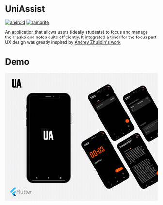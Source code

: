 # UniAssist

[![android](https://forthebadge.com/images/badges/built-for-android.svg)](https://www.android.com/) [![zamorite](https://forthebadge.com/images/badges/built-with-love.svg)](https://zamorite.com)

An application that allows users (ideally students) to focus and manage their tasks and notes quite efficiently. It integrated a timer for the focus part. UX design was greatly inspired by [Andrey Zhulidin's work](https://www.behance.net/gallery/63802297/Work-Hard-App)

# Demo

![android](https://github.com/Zamorite/uniassist/raw/master/demo/uniassist.gif)
